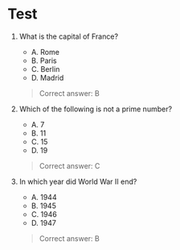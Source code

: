 # Test

1. What is the capital of France?
   - A. Rome
   - B. Paris
   - C. Berlin
   - D. Madrid
   > Correct answer: B

2. Which of the following is not a prime number?
   - A. 7
   - B. 11
   - C. 15
   - D. 19
   > Correct answer: C

3. In which year did World War II end?
   - A. 1944
   - B. 1945
   - C. 1946
   - D. 1947
   > Correct answer: B
